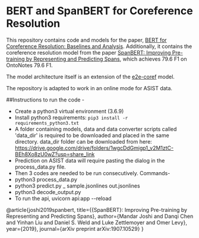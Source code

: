 # BERT and SpanBERT for Coreference Resolution
This repository contains code and models for the paper, [BERT for Coreference Resolution: Baselines and Analysis](https://arxiv.org/abs/1908.09091). Additionally, it contains the coreference resolution model from the paper [SpanBERT: Improving Pre-training by Representing and Predicting Spans](https://arxiv.org/abs/1907.10529), which achieves 79.6 F1 on OntoNotes 79.6 F1. 

The model architecture itself is an extension of the [e2e-coref](https://github.com/kentonl/e2e-coref) model.

The repository is adapted to work in an online mode for ASIST data.

##Instructions to run the code - 
* Create a python3 virtual environment (3.6.9)
* Install python3 requirements: `pip3 install -r requirements_python3.txt`
* A folder containing models, data and data converter scripts called 'data_dir' is required to be downloaded and placed in the same directory. data_dir folder can be downloaded from here: https://drive.google.com/drive/folders/1wgcDdGmigp1_v2M1ztC-BEh8Xo8zU0wZ?usp=share_link
* Prediction on ASIST data will require pasting the dialog in the process_data.py file.
* Then 3 codes are needed to be run consecutively. Commands-
* python3 process_data.py
* python3 predict.py _ sample.jsonlines out.jsonlines
* python3 decode_output.py
* To run the api, uvicorn api:app --reload


@article{joshi2019spanbert,
    title={{SpanBERT}: Improving Pre-training by Representing and Predicting Spans},
    author={Mandar Joshi and Danqi Chen and Yinhan Liu and Daniel S. Weld and Luke Zettlemoyer and Omer Levy},
    year={2019},
    journal={arXiv preprint arXiv:1907.10529}
}
